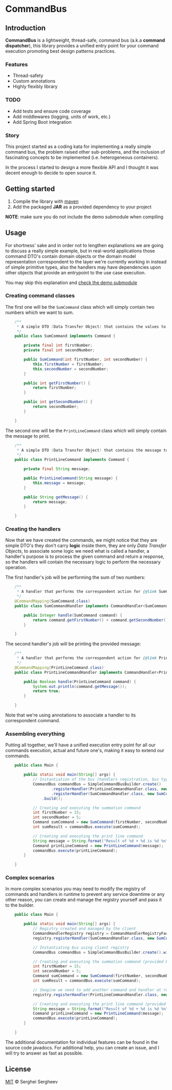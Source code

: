 # CommandBus

## Introduction

**CommandBus** is a lightweight, thread-safe, command bus (a.k.a **command dispatcher**),
this library provides a unified entry point for your command execution promoting best
design patterns practices.

### Features
- Thread-safety
- Custom annotations
- Highly flexibly library

### TODO
- Add tests and ensure code coverage
- Add middlewares (logging, units of work, etc.)
- Add Spring Boot integration

### Story

This project started as a coding kata for implementing a really simple command bus,
the problem raised other sub-problems, and the inclusion of fascinating concepts to
be implemented (i.e. heterogeneous containers).

In the process I started to design a more flexible API and I thought it was decent
enough to decide to open source it.

## Getting started

1. Compile the library with [maven](https://maven.apache.org/)
2. Add the packaged **JAR** as a provided dependency to your project

**NOTE**: make sure you do not include the demo submodule when compiling

## Usage

For shortness' sake and in order not to lengthen explanations we are going to discuss
a really simple example, but in real-world applications those command DTO's contain
domain objects or the domain model representation correspondent to the layer we're 
currently working in instead of simple primitive types, also the handlers may have 
dependencies upon  other objects that provide an entrypoint to the use case execution.

You may skip this explanation and [check the demo submodule](commandbus-demo/src/main/java/dev/sergheev)

### Creating command classes

The first one will be the ```SumCommand``` class which will simply contain two numbers
which we want to sum.

```java
    /**
     * A simple DTO (Data Transfer Object) that contains the values to sum.
     */
    public class SumCommand implements Command {

        private final int firstNumber;
        private final int secondNumber;

        public SumCommand(int firstNumber, int secondNumber) {
            this.firstNumber = firstNumber;
            this.secondNumber = secondNumber;
        }

        public int getFirstNumber() {
            return firstNumber;
        }

        public int getSecondNumber() {
            return secondNumber;
        }

    }
```

The second one will be the ```PrintLineCommand``` class which will simply contain the
message to print.

```java
    /**
     * A simple DTO (Data Transfer Object) that contains the message to be printed.
     */
    public class PrintLineCommand implements Command {

        private final String message;

        public PrintLineCommand(String message) {
            this.message = message;
        }

        public String getMessage() {
            return message;
        }

    }
```

### Creating the handlers

Now that we have created the commands, we might notice that they are simple DTO's they don't
carry **logic** inside them, they are only _Data Transfer Objects_, to associate some logic
we need what is called a handler, a handler's purpose is to process the given command and 
return a response, so the handlers will contain the necessary logic to perform the necessary 
operation.

The first handler's job will be performing the sum of two numbers:

```java
    /**
     * A handler that performs the correspondent action for {@link SumCommand}.
     */
    @CommandMapping(SumCommand.class)
    public class SumCommandHandler implements CommandHandler<SumCommand, Integer> {

        public Integer handle(SumCommand command) {
            return command.getFirstNumber() + command.getSecondNumber();
        }

    }
```

The second handler's job will be printing the provided message:

```java
    /**
     * A handler that performs the correspondent action for {@link PrintLineCommand}.
     */
    @CommandMapping(PrintLineCommand.class)
    public class PrintLineCommandHandler implements CommandHandler<PrintLineCommand, Boolean> {

        public Boolean handle(PrintLineCommand command) {
            System.out.println(command.getMessage());
            return true;
        }

    }
```

Note that we're using annotations to associate a handler to its correspondent command.

### Assembling everything

Putting all together, we'll have a unified execution entry point for all our commands
execution, actual and future one's, making it easy to extend our commands.

```java
    public class Main {

        public static void main(String[] args) {
            // Instantiation of the bus (handlers registration, bus type selection, etc.)
            CommandBus commandBus = SimpleCommandBusBuilder.create()
                    .registerHandler(PrintLineCommandHandler.class, new PrintLineCommandHandler())
                    .registerHandler(SumCommandHandler.class, new SumCommandHandler())
                .build();

            // Creating and executing the summation command
            int firstNumber = 15;
            int secondNumber = 5;
            Command sumCommand = new SumCommand(firstNumber, secondNumber);
            int sumResult = commandBus.execute(sumCommand);

            // Creating and executing the print line command
            String message = String.format("Result of %d + %d is %d %n", firstNumber, secondNumber, sumResult);
            Command printLineCommand = new PrintLineCommand(message);
            commandBus.execute(printLineCommand);
        }

    }
```

### Complex scenarios

In more complex scenarios you may need to modify the registry of commands and handlers
in runtime to prevent any service downtime or any other reason, you can create and
manage the registry yourself and pass it to the builder.

```java
    public class Main {

        public static void main(String[] args) {
            // Registry created and managed by the client
            CommandHandlerRegistry registry = CommandHandlerRegistryFactory.newRegistry();
            registry.registerHandler(SumCommandHandler.class, new SumCommandHandler());

            // Instantiating bus using client registry
            CommandBus commandBus = SimpleCommandBusBuilder.create().withRegistry(registry).build();

            // Creating and executing the summation command (provided before bus creation)
            int firstNumber = 15;
            int secondNumber = 5;
            Command sumCommand = new SumCommand(firstNumber, secondNumber);
            int sumResult = commandBus.execute(sumCommand);

            // Imagine we need to add another command and handler at runtime (we add it to our manually managed registry)
            registry.registerHandler(PrintLineCommandHandler.class, new PrintLineCommandHandler());

            // Creating and executing the print line command (provided after bus creation or at runtime)
            String message = String.format("Result of %d + %d is %d %n", firstNumber, secondNumber, sumResult);
            Command printLineCommand = new PrintLineCommand(message);
            commandBus.execute(printLineCommand);
        }

    }
```

The additional documentation for individual features can be found in the source code
javadocs. For additional help, you can create an issue, and I will try to answer as
fast as possible.

## License

[MIT](LICENSE) &copy; Serghei Sergheev
